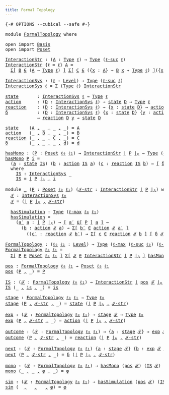 ```yaml
---
title: Formal Topology
---
```


<pre class="Agda"><a id="41" class="Symbol">{-#</a> <a id="45" class="Keyword">OPTIONS</a> <a id="53" class="Pragma">--cubical</a> <a id="63" class="Pragma">--safe</a> <a id="70" class="Symbol">#-}</a>

<a id="75" class="Keyword">module</a> <a id="82" href="FormalTopology.html" class="Module">FormalTopology</a> <a id="97" class="Keyword">where</a>

<a id="104" class="Keyword">open</a> <a id="109" class="Keyword">import</a> <a id="116" href="Basis.html" class="Module">Basis</a>
<a id="122" class="Keyword">open</a> <a id="127" class="Keyword">import</a> <a id="134" href="Poset.html" class="Module">Poset</a>

<a id="InteractionStr"></a><a id="141" href="FormalTopology.html#141" class="Function">InteractionStr</a> <a id="156" class="Symbol">:</a> <a id="158" class="Symbol">(</a><a id="159" href="FormalTopology.html#159" class="Bound">A</a> <a id="161" class="Symbol">:</a> <a id="163" href="Cubical.Core.Primitives.html#1230" class="Primitive">Type</a> <a id="168" href="Basis.html#2429" class="Generalizable">ℓ</a><a id="169" class="Symbol">)</a> <a id="171" class="Symbol">→</a> <a id="173" href="Cubical.Core.Primitives.html#1230" class="Primitive">Type</a> <a id="178" class="Symbol">(</a><a id="179" href="Cubical.Core.Primitives.html#1174" class="Primitive">ℓ-suc</a> <a id="185" href="Basis.html#2429" class="Generalizable">ℓ</a><a id="186" class="Symbol">)</a>
<a id="188" href="FormalTopology.html#141" class="Function">InteractionStr</a> <a id="203" class="Symbol">{</a><a id="204" class="Argument">ℓ</a> <a id="206" class="Symbol">=</a> <a id="208" href="FormalTopology.html#208" class="Bound">ℓ</a><a id="209" class="Symbol">}</a> <a id="211" href="FormalTopology.html#211" class="Bound">A</a> <a id="213" class="Symbol">=</a>
  <a id="217" href="Cubical.Core.Primitives.html#6302" class="Function">Σ[</a> <a id="220" href="FormalTopology.html#220" class="Bound">B</a> <a id="222" href="Cubical.Core.Primitives.html#6302" class="Function">∈</a> <a id="224" class="Symbol">(</a><a id="225" href="FormalTopology.html#211" class="Bound">A</a> <a id="227" class="Symbol">→</a> <a id="229" href="Cubical.Core.Primitives.html#1230" class="Primitive">Type</a> <a id="234" href="FormalTopology.html#208" class="Bound">ℓ</a><a id="235" class="Symbol">)</a> <a id="237" href="Cubical.Core.Primitives.html#6302" class="Function">]</a> <a id="239" href="Cubical.Core.Primitives.html#6302" class="Function">Σ[</a> <a id="242" href="FormalTopology.html#242" class="Bound">C</a> <a id="244" href="Cubical.Core.Primitives.html#6302" class="Function">∈</a> <a id="246" class="Symbol">({</a><a id="248" href="FormalTopology.html#248" class="Bound">x</a> <a id="250" class="Symbol">:</a> <a id="252" href="FormalTopology.html#211" class="Bound">A</a><a id="253" class="Symbol">}</a> <a id="255" class="Symbol">→</a> <a id="257" href="FormalTopology.html#220" class="Bound">B</a> <a id="259" href="FormalTopology.html#248" class="Bound">x</a> <a id="261" class="Symbol">→</a> <a id="263" href="Cubical.Core.Primitives.html#1230" class="Primitive">Type</a> <a id="268" href="FormalTopology.html#208" class="Bound">ℓ</a><a id="269" class="Symbol">)</a> <a id="271" href="Cubical.Core.Primitives.html#6302" class="Function">]</a><a id="272" class="Symbol">({</a><a id="274" href="FormalTopology.html#274" class="Bound">x</a> <a id="276" class="Symbol">:</a> <a id="278" href="FormalTopology.html#211" class="Bound">A</a><a id="279" class="Symbol">}</a> <a id="281" class="Symbol">→</a> <a id="283" class="Symbol">{</a><a id="284" href="FormalTopology.html#284" class="Bound">y</a> <a id="286" class="Symbol">:</a> <a id="288" href="FormalTopology.html#220" class="Bound">B</a> <a id="290" href="FormalTopology.html#274" class="Bound">x</a><a id="291" class="Symbol">}</a> <a id="293" class="Symbol">→</a> <a id="295" href="FormalTopology.html#242" class="Bound">C</a> <a id="297" href="FormalTopology.html#284" class="Bound">y</a> <a id="299" class="Symbol">→</a> <a id="301" href="FormalTopology.html#211" class="Bound">A</a><a id="302" class="Symbol">)</a>

<a id="InteractionSys"></a><a id="305" href="FormalTopology.html#305" class="Function">InteractionSys</a> <a id="320" class="Symbol">:</a> <a id="322" class="Symbol">(</a><a id="323" href="FormalTopology.html#323" class="Bound">ℓ</a> <a id="325" class="Symbol">:</a> <a id="327" href="Agda.Primitive.html#523" class="Postulate">Level</a><a id="332" class="Symbol">)</a> <a id="334" class="Symbol">→</a> <a id="336" href="Cubical.Core.Primitives.html#1230" class="Primitive">Type</a> <a id="341" class="Symbol">(</a><a id="342" href="Cubical.Core.Primitives.html#1174" class="Primitive">ℓ-suc</a> <a id="348" href="FormalTopology.html#323" class="Bound">ℓ</a><a id="349" class="Symbol">)</a>
<a id="351" href="FormalTopology.html#305" class="Function">InteractionSys</a> <a id="366" href="FormalTopology.html#366" class="Bound">ℓ</a> <a id="368" class="Symbol">=</a> <a id="370" href="Agda.Builtin.Sigma.html#166" class="Record">Σ</a> <a id="372" class="Symbol">(</a><a id="373" href="Cubical.Core.Primitives.html#1230" class="Primitive">Type</a> <a id="378" href="FormalTopology.html#366" class="Bound">ℓ</a><a id="379" class="Symbol">)</a> <a id="381" href="FormalTopology.html#141" class="Function">InteractionStr</a>

<a id="state"></a><a id="397" href="FormalTopology.html#397" class="Function">state</a>       <a id="409" class="Symbol">:</a> <a id="411" href="FormalTopology.html#305" class="Function">InteractionSys</a> <a id="426" href="Basis.html#2429" class="Generalizable">ℓ</a> <a id="428" class="Symbol">→</a> <a id="430" href="Cubical.Core.Primitives.html#1230" class="Primitive">Type</a> <a id="435" href="Basis.html#2429" class="Generalizable">ℓ</a>
<a id="action"></a><a id="437" href="FormalTopology.html#437" class="Function">action</a>      <a id="449" class="Symbol">:</a> <a id="451" class="Symbol">(</a><a id="452" href="FormalTopology.html#452" class="Bound">D</a> <a id="454" class="Symbol">:</a> <a id="456" href="FormalTopology.html#305" class="Function">InteractionSys</a> <a id="471" href="Basis.html#2429" class="Generalizable">ℓ</a><a id="472" class="Symbol">)</a> <a id="474" class="Symbol">→</a> <a id="476" href="FormalTopology.html#397" class="Function">state</a> <a id="482" href="FormalTopology.html#452" class="Bound">D</a> <a id="484" class="Symbol">→</a> <a id="486" href="Cubical.Core.Primitives.html#1230" class="Primitive">Type</a> <a id="491" href="Basis.html#2429" class="Generalizable">ℓ</a>
<a id="reaction"></a><a id="493" href="FormalTopology.html#493" class="Function">reaction</a>    <a id="505" class="Symbol">:</a> <a id="507" class="Symbol">(</a><a id="508" href="FormalTopology.html#508" class="Bound">D</a> <a id="510" class="Symbol">:</a> <a id="512" href="FormalTopology.html#305" class="Function">InteractionSys</a> <a id="527" href="Basis.html#2429" class="Generalizable">ℓ</a><a id="528" class="Symbol">)</a> <a id="530" class="Symbol">→</a> <a id="532" class="Symbol">{</a><a id="533" href="FormalTopology.html#533" class="Bound">x</a> <a id="535" class="Symbol">:</a> <a id="537" href="FormalTopology.html#397" class="Function">state</a> <a id="543" href="FormalTopology.html#508" class="Bound">D</a><a id="544" class="Symbol">}</a> <a id="546" class="Symbol">→</a> <a id="548" href="FormalTopology.html#437" class="Function">action</a> <a id="555" href="FormalTopology.html#508" class="Bound">D</a> <a id="557" href="FormalTopology.html#533" class="Bound">x</a> <a id="559" class="Symbol">→</a> <a id="561" href="Cubical.Core.Primitives.html#1230" class="Primitive">Type</a> <a id="566" href="Basis.html#2429" class="Generalizable">ℓ</a>
<a id="δ"></a><a id="568" href="FormalTopology.html#568" class="Function">δ</a>           <a id="580" class="Symbol">:</a> <a id="582" class="Symbol">(</a><a id="583" href="FormalTopology.html#583" class="Bound">D</a> <a id="585" class="Symbol">:</a> <a id="587" href="FormalTopology.html#305" class="Function">InteractionSys</a> <a id="602" href="Basis.html#2429" class="Generalizable">ℓ</a><a id="603" class="Symbol">)</a> <a id="605" class="Symbol">{</a><a id="606" href="FormalTopology.html#606" class="Bound">x</a> <a id="608" class="Symbol">:</a> <a id="610" href="FormalTopology.html#397" class="Function">state</a> <a id="616" href="FormalTopology.html#583" class="Bound">D</a><a id="617" class="Symbol">}</a> <a id="619" class="Symbol">{</a><a id="620" href="FormalTopology.html#620" class="Bound">y</a> <a id="622" class="Symbol">:</a> <a id="624" href="FormalTopology.html#437" class="Function">action</a> <a id="631" href="FormalTopology.html#583" class="Bound">D</a> <a id="633" href="FormalTopology.html#606" class="Bound">x</a><a id="634" class="Symbol">}</a>
            <a id="648" class="Symbol">→</a> <a id="650" href="FormalTopology.html#493" class="Function">reaction</a> <a id="659" href="FormalTopology.html#583" class="Bound">D</a> <a id="661" href="FormalTopology.html#620" class="Bound">y</a> <a id="663" class="Symbol">→</a> <a id="665" href="FormalTopology.html#397" class="Function">state</a> <a id="671" href="FormalTopology.html#583" class="Bound">D</a>

<a id="674" href="FormalTopology.html#397" class="Function">state</a>    <a id="683" class="Symbol">(</a><a id="684" href="FormalTopology.html#684" class="Bound">A</a> <a id="686" href="Agda.Builtin.Sigma.html#236" class="InductiveConstructor Operator">,</a> <a id="688" class="Symbol">_</a> <a id="690" href="Agda.Builtin.Sigma.html#236" class="InductiveConstructor Operator">,</a> <a id="692" class="Symbol">_</a> <a id="694" href="Agda.Builtin.Sigma.html#236" class="InductiveConstructor Operator">,</a> <a id="696" class="Symbol">_)</a> <a id="699" class="Symbol">=</a> <a id="701" href="FormalTopology.html#684" class="Bound">A</a>
<a id="703" href="FormalTopology.html#437" class="Function">action</a>   <a id="712" class="Symbol">(_</a> <a id="715" href="Agda.Builtin.Sigma.html#236" class="InductiveConstructor Operator">,</a> <a id="717" href="FormalTopology.html#717" class="Bound">B</a> <a id="719" href="Agda.Builtin.Sigma.html#236" class="InductiveConstructor Operator">,</a> <a id="721" class="Symbol">_</a> <a id="723" href="Agda.Builtin.Sigma.html#236" class="InductiveConstructor Operator">,</a> <a id="725" class="Symbol">_)</a> <a id="728" class="Symbol">=</a> <a id="730" href="FormalTopology.html#717" class="Bound">B</a>
<a id="732" href="FormalTopology.html#493" class="Function">reaction</a> <a id="741" class="Symbol">(_</a> <a id="744" href="Agda.Builtin.Sigma.html#236" class="InductiveConstructor Operator">,</a> <a id="746" class="Symbol">_</a> <a id="748" href="Agda.Builtin.Sigma.html#236" class="InductiveConstructor Operator">,</a> <a id="750" href="FormalTopology.html#750" class="Bound">C</a> <a id="752" href="Agda.Builtin.Sigma.html#236" class="InductiveConstructor Operator">,</a> <a id="754" class="Symbol">_)</a> <a id="757" class="Symbol">=</a> <a id="759" href="FormalTopology.html#750" class="Bound">C</a>
<a id="761" href="FormalTopology.html#568" class="Function">δ</a>        <a id="770" class="Symbol">(_</a> <a id="773" href="Agda.Builtin.Sigma.html#236" class="InductiveConstructor Operator">,</a> <a id="775" class="Symbol">_</a> <a id="777" href="Agda.Builtin.Sigma.html#236" class="InductiveConstructor Operator">,</a> <a id="779" class="Symbol">_</a> <a id="781" href="Agda.Builtin.Sigma.html#236" class="InductiveConstructor Operator">,</a> <a id="783" href="FormalTopology.html#783" class="Bound">d</a><a id="784" class="Symbol">)</a> <a id="786" class="Symbol">=</a> <a id="788" href="FormalTopology.html#783" class="Bound">d</a>

<a id="hasMono"></a><a id="791" href="FormalTopology.html#791" class="Function">hasMono</a> <a id="799" class="Symbol">:</a> <a id="801" class="Symbol">(</a><a id="802" href="FormalTopology.html#802" class="Bound">P</a> <a id="804" class="Symbol">:</a> <a id="806" href="Poset.html#2165" class="Function">Poset</a> <a id="812" href="Basis.html#2434" class="Generalizable">ℓ₀</a> <a id="815" href="Basis.html#2437" class="Generalizable">ℓ₁</a><a id="817" class="Symbol">)</a> <a id="819" class="Symbol">→</a> <a id="821" href="FormalTopology.html#141" class="Function">InteractionStr</a> <a id="836" href="Poset.html#2382" class="Function Operator">∣</a> <a id="838" href="FormalTopology.html#802" class="Bound">P</a> <a id="840" href="Poset.html#2382" class="Function Operator">∣ₚ</a> <a id="843" class="Symbol">→</a> <a id="845" href="Cubical.Core.Primitives.html#1230" class="Primitive">Type</a> <a id="850" class="Symbol">(</a><a id="851" href="Cubical.Core.Primitives.html#1202" class="Primitive">ℓ-max</a> <a id="857" href="Basis.html#2434" class="Generalizable">ℓ₀</a> <a id="860" href="Basis.html#2437" class="Generalizable">ℓ₁</a><a id="862" class="Symbol">)</a>
<a id="864" href="FormalTopology.html#791" class="Function">hasMono</a> <a id="872" href="FormalTopology.html#872" class="Bound">P</a> <a id="874" href="FormalTopology.html#874" class="Bound">i</a> <a id="876" class="Symbol">=</a>
  <a id="880" class="Symbol">(</a><a id="881" href="FormalTopology.html#881" class="Bound">a</a> <a id="883" class="Symbol">:</a> <a id="885" href="FormalTopology.html#397" class="Function">state</a> <a id="891" href="FormalTopology.html#967" class="Function">IS</a><a id="893" class="Symbol">)</a> <a id="895" class="Symbol">(</a><a id="896" href="FormalTopology.html#896" class="Bound">b</a> <a id="898" class="Symbol">:</a> <a id="900" href="FormalTopology.html#437" class="Function">action</a> <a id="907" href="FormalTopology.html#967" class="Function">IS</a> <a id="910" href="FormalTopology.html#881" class="Bound">a</a><a id="911" class="Symbol">)</a> <a id="913" class="Symbol">(</a><a id="914" href="FormalTopology.html#914" class="Bound">c</a> <a id="916" class="Symbol">:</a> <a id="918" href="FormalTopology.html#493" class="Function">reaction</a> <a id="927" href="FormalTopology.html#967" class="Function">IS</a> <a id="930" href="FormalTopology.html#896" class="Bound">b</a><a id="931" class="Symbol">)</a> <a id="933" class="Symbol">→</a> <a id="935" href="Basis.html#1579" class="Function Operator">[</a> <a id="937" href="FormalTopology.html#568" class="Function">δ</a> <a id="939" href="FormalTopology.html#967" class="Function">IS</a> <a id="942" href="FormalTopology.html#914" class="Bound">c</a> <a id="944" href="Poset.html#2551" class="Function">⊑[</a> <a id="947" href="FormalTopology.html#872" class="Bound">P</a> <a id="949" href="Poset.html#2551" class="Function">]</a> <a id="951" href="FormalTopology.html#881" class="Bound">a</a> <a id="953" href="Basis.html#1579" class="Function Operator">]</a>
  <a id="957" class="Keyword">where</a>
    <a id="967" href="FormalTopology.html#967" class="Function">IS</a> <a id="970" class="Symbol">:</a> <a id="972" href="FormalTopology.html#305" class="Function">InteractionSys</a> <a id="987" class="Symbol">_</a>
    <a id="993" href="FormalTopology.html#967" class="Function">IS</a> <a id="996" class="Symbol">=</a> <a id="998" href="Poset.html#2382" class="Function Operator">∣</a> <a id="1000" href="FormalTopology.html#872" class="Bound">P</a> <a id="1002" href="Poset.html#2382" class="Function Operator">∣ₚ</a> <a id="1005" href="Agda.Builtin.Sigma.html#236" class="InductiveConstructor Operator">,</a> <a id="1007" href="FormalTopology.html#874" class="Bound">i</a>

<a id="1010" class="Keyword">module</a> <a id="1017" href="FormalTopology.html#1017" class="Module">_</a> <a id="1019" class="Symbol">(</a><a id="1020" href="FormalTopology.html#1020" class="Bound">P</a> <a id="1022" class="Symbol">:</a> <a id="1024" href="Poset.html#2165" class="Function">Poset</a> <a id="1030" href="Basis.html#2434" class="Generalizable">ℓ₀</a> <a id="1033" href="Basis.html#2437" class="Generalizable">ℓ₁</a><a id="1035" class="Symbol">)</a> <a id="1037" class="Symbol">(</a><a id="1038" href="FormalTopology.html#1038" class="Bound">ℐ-str</a> <a id="1044" class="Symbol">:</a> <a id="1046" href="FormalTopology.html#141" class="Function">InteractionStr</a> <a id="1061" href="Poset.html#2382" class="Function Operator">∣</a> <a id="1063" href="FormalTopology.html#1020" class="Bound">P</a> <a id="1065" href="Poset.html#2382" class="Function Operator">∣ₚ</a><a id="1067" class="Symbol">)</a> <a id="1069" class="Keyword">where</a>
  <a id="1077" href="FormalTopology.html#1077" class="Function">ℐ</a> <a id="1079" class="Symbol">:</a> <a id="1081" href="FormalTopology.html#305" class="Function">InteractionSys</a> <a id="1096" href="FormalTopology.html#1030" class="Bound">ℓ₀</a>
  <a id="1101" href="FormalTopology.html#1077" class="Function">ℐ</a> <a id="1103" class="Symbol">=</a> <a id="1105" class="Symbol">(</a><a id="1106" href="Poset.html#2382" class="Function Operator">∣</a> <a id="1108" href="FormalTopology.html#1020" class="Bound">P</a> <a id="1110" href="Poset.html#2382" class="Function Operator">∣ₚ</a> <a id="1113" href="Agda.Builtin.Sigma.html#236" class="InductiveConstructor Operator">,</a> <a id="1115" href="FormalTopology.html#1038" class="Bound">ℐ-str</a><a id="1120" class="Symbol">)</a>

  <a id="1125" href="FormalTopology.html#1125" class="Function">hasSimulation</a> <a id="1139" class="Symbol">:</a> <a id="1141" href="Cubical.Core.Primitives.html#1230" class="Primitive">Type</a> <a id="1146" class="Symbol">(</a><a id="1147" href="Cubical.Core.Primitives.html#1202" class="Primitive">ℓ-max</a> <a id="1153" href="FormalTopology.html#1030" class="Bound">ℓ₀</a> <a id="1156" href="FormalTopology.html#1033" class="Bound">ℓ₁</a><a id="1158" class="Symbol">)</a>
  <a id="1162" href="FormalTopology.html#1125" class="Function">hasSimulation</a> <a id="1176" class="Symbol">=</a>
    <a id="1182" class="Symbol">(</a><a id="1183" href="FormalTopology.html#1183" class="Bound">a′</a> <a id="1186" href="FormalTopology.html#1186" class="Bound">a</a> <a id="1188" class="Symbol">:</a> <a id="1190" href="Poset.html#2382" class="Function Operator">∣</a> <a id="1192" href="FormalTopology.html#1020" class="Bound">P</a> <a id="1194" href="Poset.html#2382" class="Function Operator">∣ₚ</a><a id="1196" class="Symbol">)</a> <a id="1198" class="Symbol">→</a> <a id="1200" href="Basis.html#1579" class="Function Operator">[</a> <a id="1202" href="FormalTopology.html#1183" class="Bound">a′</a> <a id="1205" href="Poset.html#2551" class="Function">⊑[</a> <a id="1208" href="FormalTopology.html#1020" class="Bound">P</a> <a id="1210" href="Poset.html#2551" class="Function">]</a> <a id="1212" href="FormalTopology.html#1186" class="Bound">a</a> <a id="1214" href="Basis.html#1579" class="Function Operator">]</a> <a id="1216" class="Symbol">→</a>
      <a id="1224" class="Symbol">(</a><a id="1225" href="FormalTopology.html#1225" class="Bound">b</a> <a id="1227" class="Symbol">:</a> <a id="1229" href="FormalTopology.html#437" class="Function">action</a> <a id="1236" href="FormalTopology.html#1077" class="Function">ℐ</a> <a id="1238" href="FormalTopology.html#1186" class="Bound">a</a><a id="1239" class="Symbol">)</a> <a id="1241" class="Symbol">→</a> <a id="1243" href="Cubical.Core.Primitives.html#6302" class="Function">Σ[</a> <a id="1246" href="FormalTopology.html#1246" class="Bound">b′</a> <a id="1249" href="Cubical.Core.Primitives.html#6302" class="Function">∈</a> <a id="1251" href="FormalTopology.html#437" class="Function">action</a> <a id="1258" href="FormalTopology.html#1077" class="Function">ℐ</a> <a id="1260" href="FormalTopology.html#1183" class="Bound">a′</a> <a id="1263" href="Cubical.Core.Primitives.html#6302" class="Function">]</a>
        <a id="1273" class="Symbol">((</a><a id="1275" href="FormalTopology.html#1275" class="Bound">c′</a> <a id="1278" class="Symbol">:</a> <a id="1280" href="FormalTopology.html#493" class="Function">reaction</a> <a id="1289" href="FormalTopology.html#1077" class="Function">ℐ</a> <a id="1291" href="FormalTopology.html#1246" class="Bound">b′</a><a id="1293" class="Symbol">)</a> <a id="1295" class="Symbol">→</a> <a id="1297" href="Cubical.Core.Primitives.html#6302" class="Function">Σ[</a> <a id="1300" href="FormalTopology.html#1300" class="Bound">c</a> <a id="1302" href="Cubical.Core.Primitives.html#6302" class="Function">∈</a> <a id="1304" href="FormalTopology.html#493" class="Function">reaction</a> <a id="1313" href="FormalTopology.html#1077" class="Function">ℐ</a> <a id="1315" href="FormalTopology.html#1225" class="Bound">b</a> <a id="1317" href="Cubical.Core.Primitives.html#6302" class="Function">]</a> <a id="1319" href="Basis.html#1579" class="Function Operator">[</a> <a id="1321" href="FormalTopology.html#568" class="Function">δ</a> <a id="1323" href="FormalTopology.html#1077" class="Function">ℐ</a> <a id="1325" href="FormalTopology.html#1275" class="Bound">c′</a> <a id="1328" href="Poset.html#2551" class="Function">⊑[</a> <a id="1331" href="FormalTopology.html#1020" class="Bound">P</a> <a id="1333" href="Poset.html#2551" class="Function">]</a> <a id="1335" href="FormalTopology.html#568" class="Function">δ</a> <a id="1337" href="FormalTopology.html#1077" class="Function">ℐ</a> <a id="1339" href="FormalTopology.html#1300" class="Bound">c</a> <a id="1341" href="Basis.html#1579" class="Function Operator">]</a><a id="1342" class="Symbol">)</a>

<a id="FormalTopology"></a><a id="1345" href="FormalTopology.html#1345" class="Function">FormalTopology</a> <a id="1360" class="Symbol">:</a> <a id="1362" class="Symbol">(</a><a id="1363" href="FormalTopology.html#1363" class="Bound">ℓ₀</a> <a id="1366" href="FormalTopology.html#1366" class="Bound">ℓ₁</a> <a id="1369" class="Symbol">:</a> <a id="1371" href="Agda.Primitive.html#523" class="Postulate">Level</a><a id="1376" class="Symbol">)</a> <a id="1378" class="Symbol">→</a> <a id="1380" href="Cubical.Core.Primitives.html#1230" class="Primitive">Type</a> <a id="1385" class="Symbol">(</a><a id="1386" href="Cubical.Core.Primitives.html#1202" class="Primitive">ℓ-max</a> <a id="1392" class="Symbol">(</a><a id="1393" href="Cubical.Core.Primitives.html#1174" class="Primitive">ℓ-suc</a> <a id="1399" href="FormalTopology.html#1363" class="Bound">ℓ₀</a><a id="1401" class="Symbol">)</a> <a id="1403" class="Symbol">(</a><a id="1404" href="Cubical.Core.Primitives.html#1174" class="Primitive">ℓ-suc</a> <a id="1410" href="FormalTopology.html#1366" class="Bound">ℓ₁</a><a id="1412" class="Symbol">))</a>
<a id="1415" href="FormalTopology.html#1345" class="Function">FormalTopology</a> <a id="1430" href="FormalTopology.html#1430" class="Bound">ℓ₀</a> <a id="1433" href="FormalTopology.html#1433" class="Bound">ℓ₁</a> <a id="1436" class="Symbol">=</a>
  <a id="1440" href="Cubical.Core.Primitives.html#6302" class="Function">Σ[</a> <a id="1443" href="FormalTopology.html#1443" class="Bound">P</a> <a id="1445" href="Cubical.Core.Primitives.html#6302" class="Function">∈</a> <a id="1447" href="Poset.html#2165" class="Function">Poset</a> <a id="1453" href="FormalTopology.html#1430" class="Bound">ℓ₀</a> <a id="1456" href="FormalTopology.html#1433" class="Bound">ℓ₁</a> <a id="1459" href="Cubical.Core.Primitives.html#6302" class="Function">]</a> <a id="1461" href="Cubical.Core.Primitives.html#6302" class="Function">Σ[</a> <a id="1464" href="FormalTopology.html#1464" class="Bound">ℐ</a> <a id="1466" href="Cubical.Core.Primitives.html#6302" class="Function">∈</a> <a id="1468" href="FormalTopology.html#141" class="Function">InteractionStr</a> <a id="1483" href="Poset.html#2382" class="Function Operator">∣</a> <a id="1485" href="FormalTopology.html#1443" class="Bound">P</a> <a id="1487" href="Poset.html#2382" class="Function Operator">∣ₚ</a> <a id="1490" href="Cubical.Core.Primitives.html#6302" class="Function">]</a> <a id="1492" href="FormalTopology.html#791" class="Function">hasMono</a> <a id="1500" href="FormalTopology.html#1443" class="Bound">P</a> <a id="1502" href="FormalTopology.html#1464" class="Bound">ℐ</a> <a id="1504" href="Cubical.Data.Sigma.Base.html#489" class="Function Operator">×</a> <a id="1506" href="FormalTopology.html#1125" class="Function">hasSimulation</a> <a id="1520" href="FormalTopology.html#1443" class="Bound">P</a> <a id="1522" href="FormalTopology.html#1464" class="Bound">ℐ</a>

<a id="pos"></a><a id="1525" href="FormalTopology.html#1525" class="Function">pos</a> <a id="1529" class="Symbol">:</a> <a id="1531" href="FormalTopology.html#1345" class="Function">FormalTopology</a> <a id="1546" href="Basis.html#2434" class="Generalizable">ℓ₀</a> <a id="1549" href="Basis.html#2437" class="Generalizable">ℓ₁</a> <a id="1552" class="Symbol">→</a> <a id="1554" href="Poset.html#2165" class="Function">Poset</a> <a id="1560" href="Basis.html#2434" class="Generalizable">ℓ₀</a> <a id="1563" href="Basis.html#2437" class="Generalizable">ℓ₁</a>
<a id="1566" href="FormalTopology.html#1525" class="Function">pos</a> <a id="1570" class="Symbol">(</a><a id="1571" href="FormalTopology.html#1571" class="Bound">P</a> <a id="1573" href="Agda.Builtin.Sigma.html#236" class="InductiveConstructor Operator">,</a> <a id="1575" class="Symbol">_)</a> <a id="1578" class="Symbol">=</a> <a id="1580" href="FormalTopology.html#1571" class="Bound">P</a>

<a id="IS"></a><a id="1583" href="FormalTopology.html#1583" class="Function">IS</a> <a id="1586" class="Symbol">:</a> <a id="1588" class="Symbol">(</a><a id="1589" href="FormalTopology.html#1589" class="Bound">ℱ</a> <a id="1591" class="Symbol">:</a> <a id="1593" href="FormalTopology.html#1345" class="Function">FormalTopology</a> <a id="1608" href="Basis.html#2434" class="Generalizable">ℓ₀</a> <a id="1611" href="Basis.html#2437" class="Generalizable">ℓ₁</a><a id="1613" class="Symbol">)</a> <a id="1615" class="Symbol">→</a> <a id="1617" href="FormalTopology.html#141" class="Function">InteractionStr</a> <a id="1632" href="Poset.html#2382" class="Function Operator">∣</a> <a id="1634" href="FormalTopology.html#1525" class="Function">pos</a> <a id="1638" href="FormalTopology.html#1589" class="Bound">ℱ</a> <a id="1640" href="Poset.html#2382" class="Function Operator">∣ₚ</a>
<a id="1643" href="FormalTopology.html#1583" class="Function">IS</a> <a id="1646" class="Symbol">(_</a> <a id="1649" href="Agda.Builtin.Sigma.html#236" class="InductiveConstructor Operator">,</a> <a id="1651" href="FormalTopology.html#1651" class="Bound">is</a> <a id="1654" href="Agda.Builtin.Sigma.html#236" class="InductiveConstructor Operator">,</a> <a id="1656" class="Symbol">_)</a> <a id="1659" class="Symbol">=</a> <a id="1661" href="FormalTopology.html#1651" class="Bound">is</a>

<a id="stage"></a><a id="1665" href="FormalTopology.html#1665" class="Function">stage</a> <a id="1671" class="Symbol">:</a> <a id="1673" href="FormalTopology.html#1345" class="Function">FormalTopology</a> <a id="1688" href="Basis.html#2434" class="Generalizable">ℓ₀</a> <a id="1691" href="Basis.html#2437" class="Generalizable">ℓ₁</a> <a id="1694" class="Symbol">→</a> <a id="1696" href="Cubical.Core.Primitives.html#1230" class="Primitive">Type</a> <a id="1701" href="Basis.html#2434" class="Generalizable">ℓ₀</a>
<a id="1704" href="FormalTopology.html#1665" class="Function">stage</a> <a id="1710" class="Symbol">(</a><a id="1711" href="FormalTopology.html#1711" class="Bound">P</a> <a id="1713" href="Agda.Builtin.Sigma.html#236" class="InductiveConstructor Operator">,</a> <a id="1715" href="FormalTopology.html#1715" class="Bound">ℐ-str</a> <a id="1721" href="Agda.Builtin.Sigma.html#236" class="InductiveConstructor Operator">,</a> <a id="1723" class="Symbol">_)</a> <a id="1726" class="Symbol">=</a> <a id="1728" href="FormalTopology.html#397" class="Function">state</a> <a id="1734" class="Symbol">(</a><a id="1735" href="Poset.html#2382" class="Function Operator">∣</a> <a id="1737" href="FormalTopology.html#1711" class="Bound">P</a> <a id="1739" href="Poset.html#2382" class="Function Operator">∣ₚ</a> <a id="1742" href="Agda.Builtin.Sigma.html#236" class="InductiveConstructor Operator">,</a> <a id="1744" href="FormalTopology.html#1715" class="Bound">ℐ-str</a><a id="1749" class="Symbol">)</a>

<a id="exp"></a><a id="1752" href="FormalTopology.html#1752" class="Function">exp</a> <a id="1756" class="Symbol">:</a> <a id="1758" class="Symbol">(</a><a id="1759" href="FormalTopology.html#1759" class="Bound">ℱ</a> <a id="1761" class="Symbol">:</a> <a id="1763" href="FormalTopology.html#1345" class="Function">FormalTopology</a> <a id="1778" href="Basis.html#2434" class="Generalizable">ℓ₀</a> <a id="1781" href="Basis.html#2437" class="Generalizable">ℓ₁</a><a id="1783" class="Symbol">)</a> <a id="1785" class="Symbol">→</a> <a id="1787" href="FormalTopology.html#1665" class="Function">stage</a> <a id="1793" href="FormalTopology.html#1759" class="Bound">ℱ</a> <a id="1795" class="Symbol">→</a> <a id="1797" href="Cubical.Core.Primitives.html#1230" class="Primitive">Type</a> <a id="1802" href="Basis.html#2434" class="Generalizable">ℓ₀</a>
<a id="1805" href="FormalTopology.html#1752" class="Function">exp</a> <a id="1809" class="Symbol">(</a><a id="1810" href="FormalTopology.html#1810" class="Bound">P</a> <a id="1812" href="Agda.Builtin.Sigma.html#236" class="InductiveConstructor Operator">,</a> <a id="1814" href="FormalTopology.html#1814" class="Bound">ℐ-str</a> <a id="1820" href="Agda.Builtin.Sigma.html#236" class="InductiveConstructor Operator">,</a> <a id="1822" class="Symbol">_)</a> <a id="1825" class="Symbol">=</a> <a id="1827" href="FormalTopology.html#437" class="Function">action</a> <a id="1834" class="Symbol">(</a><a id="1835" href="Poset.html#2382" class="Function Operator">∣</a> <a id="1837" href="FormalTopology.html#1810" class="Bound">P</a> <a id="1839" href="Poset.html#2382" class="Function Operator">∣ₚ</a> <a id="1842" href="Agda.Builtin.Sigma.html#236" class="InductiveConstructor Operator">,</a> <a id="1844" href="FormalTopology.html#1814" class="Bound">ℐ-str</a><a id="1849" class="Symbol">)</a>

<a id="outcome"></a><a id="1852" href="FormalTopology.html#1852" class="Function">outcome</a> <a id="1860" class="Symbol">:</a> <a id="1862" class="Symbol">(</a><a id="1863" href="FormalTopology.html#1863" class="Bound">ℱ</a> <a id="1865" class="Symbol">:</a> <a id="1867" href="FormalTopology.html#1345" class="Function">FormalTopology</a> <a id="1882" href="Basis.html#2434" class="Generalizable">ℓ₀</a> <a id="1885" href="Basis.html#2437" class="Generalizable">ℓ₁</a><a id="1887" class="Symbol">)</a> <a id="1889" class="Symbol">→</a> <a id="1891" class="Symbol">{</a><a id="1892" href="FormalTopology.html#1892" class="Bound">a</a> <a id="1894" class="Symbol">:</a> <a id="1896" href="FormalTopology.html#1665" class="Function">stage</a> <a id="1902" href="FormalTopology.html#1863" class="Bound">ℱ</a><a id="1903" class="Symbol">}</a> <a id="1905" class="Symbol">→</a> <a id="1907" href="FormalTopology.html#1752" class="Function">exp</a> <a id="1911" href="FormalTopology.html#1863" class="Bound">ℱ</a> <a id="1913" href="FormalTopology.html#1892" class="Bound">a</a> <a id="1915" class="Symbol">→</a> <a id="1917" href="Cubical.Core.Primitives.html#1230" class="Primitive">Type</a> <a id="1922" href="Basis.html#2434" class="Generalizable">ℓ₀</a>
<a id="1925" href="FormalTopology.html#1852" class="Function">outcome</a> <a id="1933" class="Symbol">(</a><a id="1934" href="FormalTopology.html#1934" class="Bound">P</a> <a id="1936" href="Agda.Builtin.Sigma.html#236" class="InductiveConstructor Operator">,</a> <a id="1938" href="FormalTopology.html#1938" class="Bound">ℐ-str</a> <a id="1944" href="Agda.Builtin.Sigma.html#236" class="InductiveConstructor Operator">,</a> <a id="1946" class="Symbol">_)</a> <a id="1949" class="Symbol">=</a> <a id="1951" href="FormalTopology.html#493" class="Function">reaction</a> <a id="1960" class="Symbol">(</a><a id="1961" href="Poset.html#2382" class="Function Operator">∣</a> <a id="1963" href="FormalTopology.html#1934" class="Bound">P</a> <a id="1965" href="Poset.html#2382" class="Function Operator">∣ₚ</a> <a id="1968" href="Agda.Builtin.Sigma.html#236" class="InductiveConstructor Operator">,</a> <a id="1970" href="FormalTopology.html#1938" class="Bound">ℐ-str</a><a id="1975" class="Symbol">)</a>

<a id="next"></a><a id="1978" href="FormalTopology.html#1978" class="Function">next</a> <a id="1983" class="Symbol">:</a> <a id="1985" class="Symbol">(</a><a id="1986" href="FormalTopology.html#1986" class="Bound">ℱ</a> <a id="1988" class="Symbol">:</a> <a id="1990" href="FormalTopology.html#1345" class="Function">FormalTopology</a> <a id="2005" href="Basis.html#2434" class="Generalizable">ℓ₀</a> <a id="2008" href="Basis.html#2437" class="Generalizable">ℓ₁</a><a id="2010" class="Symbol">)</a> <a id="2012" class="Symbol">{</a><a id="2013" href="FormalTopology.html#2013" class="Bound">a</a> <a id="2015" class="Symbol">:</a> <a id="2017" href="FormalTopology.html#1665" class="Function">stage</a> <a id="2023" href="FormalTopology.html#1986" class="Bound">ℱ</a><a id="2024" class="Symbol">}</a> <a id="2026" class="Symbol">{</a><a id="2027" href="FormalTopology.html#2027" class="Bound">b</a> <a id="2029" class="Symbol">:</a> <a id="2031" href="FormalTopology.html#1752" class="Function">exp</a> <a id="2035" href="FormalTopology.html#1986" class="Bound">ℱ</a> <a id="2037" href="FormalTopology.html#2013" class="Bound">a</a><a id="2038" class="Symbol">}</a> <a id="2040" class="Symbol">→</a> <a id="2042" href="FormalTopology.html#1852" class="Function">outcome</a> <a id="2050" href="FormalTopology.html#1986" class="Bound">ℱ</a> <a id="2052" href="FormalTopology.html#2027" class="Bound">b</a> <a id="2054" class="Symbol">→</a> <a id="2056" href="FormalTopology.html#1665" class="Function">stage</a> <a id="2062" href="FormalTopology.html#1986" class="Bound">ℱ</a>
<a id="2064" href="FormalTopology.html#1978" class="Function">next</a> <a id="2069" class="Symbol">(</a><a id="2070" href="FormalTopology.html#2070" class="Bound">P</a> <a id="2072" href="Agda.Builtin.Sigma.html#236" class="InductiveConstructor Operator">,</a> <a id="2074" href="FormalTopology.html#2074" class="Bound">ℐ-str</a> <a id="2080" href="Agda.Builtin.Sigma.html#236" class="InductiveConstructor Operator">,</a> <a id="2082" class="Symbol">_)</a> <a id="2085" class="Symbol">=</a> <a id="2087" href="FormalTopology.html#568" class="Function">δ</a> <a id="2089" class="Symbol">(</a><a id="2090" href="Poset.html#2382" class="Function Operator">∣</a> <a id="2092" href="FormalTopology.html#2070" class="Bound">P</a> <a id="2094" href="Poset.html#2382" class="Function Operator">∣ₚ</a> <a id="2097" href="Agda.Builtin.Sigma.html#236" class="InductiveConstructor Operator">,</a> <a id="2099" href="FormalTopology.html#2074" class="Bound">ℐ-str</a><a id="2104" class="Symbol">)</a>

<a id="mono"></a><a id="2107" href="FormalTopology.html#2107" class="Function">mono</a> <a id="2112" class="Symbol">:</a> <a id="2114" class="Symbol">(</a><a id="2115" href="FormalTopology.html#2115" class="Bound">ℱ</a> <a id="2117" class="Symbol">:</a> <a id="2119" href="FormalTopology.html#1345" class="Function">FormalTopology</a> <a id="2134" href="Basis.html#2434" class="Generalizable">ℓ₀</a> <a id="2137" href="Basis.html#2437" class="Generalizable">ℓ₁</a><a id="2139" class="Symbol">)</a> <a id="2141" class="Symbol">→</a> <a id="2143" href="FormalTopology.html#791" class="Function">hasMono</a> <a id="2151" class="Symbol">(</a><a id="2152" href="FormalTopology.html#1525" class="Function">pos</a> <a id="2156" href="FormalTopology.html#2115" class="Bound">ℱ</a><a id="2157" class="Symbol">)</a> <a id="2159" class="Symbol">(</a><a id="2160" href="FormalTopology.html#1583" class="Function">IS</a> <a id="2163" href="FormalTopology.html#2115" class="Bound">ℱ</a><a id="2164" class="Symbol">)</a>
<a id="2166" href="FormalTopology.html#2107" class="Function">mono</a> <a id="2171" class="Symbol">(_</a> <a id="2174" href="Agda.Builtin.Sigma.html#236" class="InductiveConstructor Operator">,</a> <a id="2176" class="Symbol">_</a> <a id="2178" href="Agda.Builtin.Sigma.html#236" class="InductiveConstructor Operator">,</a> <a id="2180" href="FormalTopology.html#2180" class="Bound">φ</a> <a id="2182" href="Agda.Builtin.Sigma.html#236" class="InductiveConstructor Operator">,</a> <a id="2184" class="Symbol">_)</a> <a id="2187" class="Symbol">=</a> <a id="2189" href="FormalTopology.html#2180" class="Bound">φ</a>

<a id="sim"></a><a id="2192" href="FormalTopology.html#2192" class="Function">sim</a> <a id="2196" class="Symbol">:</a> <a id="2198" class="Symbol">(</a><a id="2199" href="FormalTopology.html#2199" class="Bound">ℱ</a> <a id="2201" class="Symbol">:</a> <a id="2203" href="FormalTopology.html#1345" class="Function">FormalTopology</a> <a id="2218" href="Basis.html#2434" class="Generalizable">ℓ₀</a> <a id="2221" href="Basis.html#2437" class="Generalizable">ℓ₁</a><a id="2223" class="Symbol">)</a> <a id="2225" class="Symbol">→</a> <a id="2227" href="FormalTopology.html#1125" class="Function">hasSimulation</a> <a id="2241" class="Symbol">(</a><a id="2242" href="FormalTopology.html#1525" class="Function">pos</a> <a id="2246" href="FormalTopology.html#2199" class="Bound">ℱ</a><a id="2247" class="Symbol">)</a> <a id="2249" class="Symbol">(</a><a id="2250" href="FormalTopology.html#1583" class="Function">IS</a> <a id="2253" href="FormalTopology.html#2199" class="Bound">ℱ</a><a id="2254" class="Symbol">)</a>
<a id="2256" href="FormalTopology.html#2192" class="Function">sim</a> <a id="2260" class="Symbol">(_</a> <a id="2263" href="Agda.Builtin.Sigma.html#236" class="InductiveConstructor Operator">,</a> <a id="2265" class="Symbol">_</a> <a id="2267" href="Agda.Builtin.Sigma.html#236" class="InductiveConstructor Operator">,</a> <a id="2269" class="Symbol">_</a> <a id="2271" href="Agda.Builtin.Sigma.html#236" class="InductiveConstructor Operator">,</a> <a id="2273" href="FormalTopology.html#2273" class="Bound">φ</a><a id="2274" class="Symbol">)</a> <a id="2276" class="Symbol">=</a> <a id="2278" href="FormalTopology.html#2273" class="Bound">φ</a>
</pre>